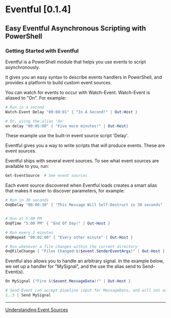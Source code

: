 ﻿Eventful [0.1.4]
================

Easy Eventful Asynchronous Scripting with PowerShell
----------------

### Getting Started with Eventful


Eventful is a PowerShell module that helps you use events to script asynchronously.

It gives you an easy syntax to describe events handlers in PowerShell, and provides a platform to build custom event sources.

You can watch for events to occur with Watch-Event.
Watch-Event is aliased to "On".  For example:

~~~PowerShell
# Run in a second
Watch-Event Delay "00:00:01" { "In A Second!" | Out-Host }

# Or, using the alias 'On'
on delay "00:05:00" { "Five more minutes!" | Out-Host}
~~~

These example use the built-in event source script 'Delay'.

Eventful gives you a way to write scripts that will produce events.  These are event sources.

Eventful ships with several event sources.  To see what event sources are available to you, run:

~~~PowerShell
Get-EventSource  # See event sources
~~~


Each event source discovered when Eventful loads creates a smart alias that makes it easier to discover parameters, for example:

~~~PowerShell
# Run in 30 seconds
On@Delay "00:00:30" { "This Message Will Self-Destruct in 30 seconds" | Out-Host }


# Run at 5:00 PM
On@Time "5:00 PM" { "End Of Day!" | Out-Host }

# Run every 2 minutes
On@Repeat "00:02:00" { "Every other minute" | Out-Host }

# Run whenever a file changes within the current directory
On@FileChange { "Files Changed:$($event.SenderEventArgs)" | Out-Host } 
~~~


Eventful also allows you to handle an arbitrary signal.
In the example below, we set up a handler for "MySignal", and the use the alias send to Send-Event(s).

~~~PowerShell
On MySignal {"Fire $($event.MessageData)!" | Out-Host }

# Send-Event can accept pipeline input for MessageData, and will not output unless -PassThru is specified.
1..3 | Send MySignal
~~~

---

[Understanding Event Sources](Understanding_Event_Sources.md)
